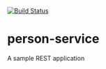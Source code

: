 [![Build Status](https://travis-ci.org/jrsaravanan/person-service.svg?branch=master)](https://travis-ci.org/jrsaravanan/person-service)


person-service
==============

A sample REST application
